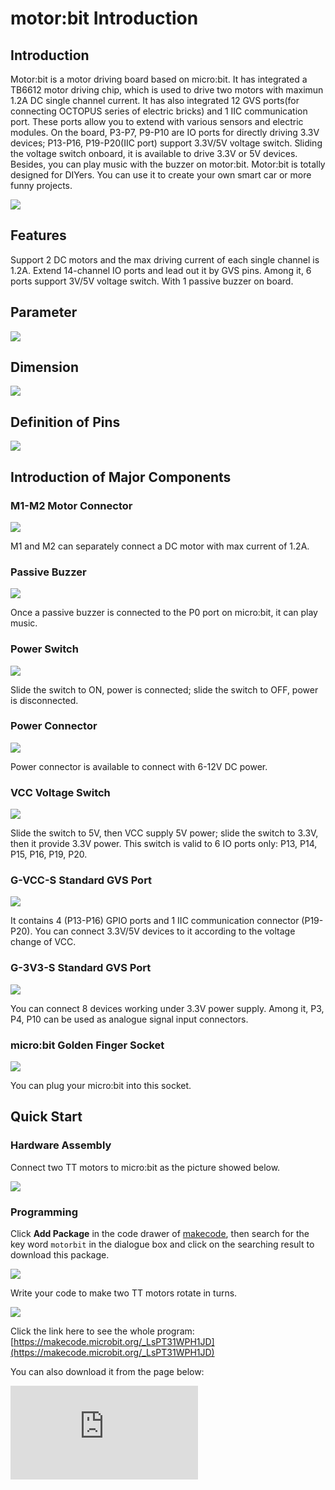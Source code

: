 ﻿# motor:bit Introduction

## Introduction


Motor:bit is a motor driving board based on micro:bit. It has integrated a TB6612 motor driving chip, which is used to drive two motors with maximun 1.2A DC single channel current. It has also integrated 12 GVS ports(for connecting OCTOPUS series of electric bricks) and 1 IIC communication port. These ports allow you to extend with various sensors and electric modules. On the board, P3-P7, P9-P10 are IO ports for directly driving 3.3V devices; P13-P16, P19-P20(IIC port) support 3.3V/5V voltage switch. Sliding the voltage switch onboard, it is available to drive 3.3V or 5V devices. Besides, you can play music with the buzzer on motor:bit. Motor:bit is totally designed for DIYers. You can use it to create your own smart car or more funny projects.

![](https://wiki-media-ef.oss-cn-hongkong.aliyuncs.com/i18n/en/docusaurus-plugin-content-docs/current/microbit/microbit-smart-car/microbit-motorbit-smart-car-kit/images/6zRKrvw.jpg)


## Features

 Support 2 DC motors and the max driving current of each single channel is 1.2A.
 Extend 14-channel IO ports and lead out it by GVS pins. Among it, 6 ports support 3V/5V voltage switch.
 With 1 passive buzzer on board.


## Parameter


![](https://wiki-media-ef.oss-cn-hongkong.aliyuncs.com/i18n/en/docusaurus-plugin-content-docs/current/microbit/microbit-smart-car/microbit-motorbit-smart-car-kit/images/CbRqh12.png)


## Dimension

![](https://wiki-media-ef.oss-cn-hongkong.aliyuncs.com/i18n/en/docusaurus-plugin-content-docs/current/microbit/microbit-smart-car/microbit-motorbit-smart-car-kit/images/zXGYS2h.jpg)


## Definition of Pins

![](https://wiki-media-ef.oss-cn-hongkong.aliyuncs.com/i18n/en/docusaurus-plugin-content-docs/current/microbit/microbit-smart-car/microbit-motorbit-smart-car-kit/images/yiJJzHK.jpg)


## Introduction of Major Components


### M1-M2 Motor Connector

![](https://wiki-media-ef.oss-cn-hongkong.aliyuncs.com/i18n/en/docusaurus-plugin-content-docs/current/microbit/microbit-smart-car/microbit-motorbit-smart-car-kit/images/29nn8kR.jpg)

M1 and M2 can separately connect a DC motor with max current of 1.2A.

### Passive Buzzer

![](https://wiki-media-ef.oss-cn-hongkong.aliyuncs.com/i18n/en/docusaurus-plugin-content-docs/current/microbit/microbit-smart-car/microbit-motorbit-smart-car-kit/images/eFXaJlg.jpg)

Once a passive buzzer is connected to the P0 port on micro:bit, it can play music.

### Power Switch

![](https://wiki-media-ef.oss-cn-hongkong.aliyuncs.com/i18n/en/docusaurus-plugin-content-docs/current/microbit/microbit-smart-car/microbit-motorbit-smart-car-kit/images/mq8NFg4.jpg)

Slide the switch to ON, power is connected; slide the switch to OFF, power is disconnected.

### Power Connector

![](https://wiki-media-ef.oss-cn-hongkong.aliyuncs.com/i18n/en/docusaurus-plugin-content-docs/current/microbit/microbit-smart-car/microbit-motorbit-smart-car-kit/images/NDzflbB.jpg)

Power connector is available to connect with 6-12V DC power.

### VCC Voltage Switch

![](https://wiki-media-ef.oss-cn-hongkong.aliyuncs.com/i18n/en/docusaurus-plugin-content-docs/current/microbit/microbit-smart-car/microbit-motorbit-smart-car-kit/images/vpxh1nD.jpg)

Slide the switch to 5V, then VCC supply 5V power; slide the switch to 3.3V, then it provide 3.3V power. This switch is valid to 6 IO ports only: P13, P14, P15, P16, P19, P20.

### G-VCC-S Standard GVS Port

![](https://wiki-media-ef.oss-cn-hongkong.aliyuncs.com/i18n/en/docusaurus-plugin-content-docs/current/microbit/microbit-smart-car/microbit-motorbit-smart-car-kit/images/4cqVab2.jpg)

It contains 4 (P13-P16) GPIO ports and 1 IIC communication connector (P19-P20). You can connect 3.3V/5V devices to it according to the voltage change of VCC.

### G-3V3-S Standard GVS Port

![](https://wiki-media-ef.oss-cn-hongkong.aliyuncs.com/i18n/en/docusaurus-plugin-content-docs/current/microbit/microbit-smart-car/microbit-motorbit-smart-car-kit/images/xjDkR8E.jpg)

You can connect 8 devices working under 3.3V power supply. Among it, P3, P4, P10 can be used as analogue signal input connectors.

### micro:bit Golden Finger Socket

![](https://wiki-media-ef.oss-cn-hongkong.aliyuncs.com/i18n/en/docusaurus-plugin-content-docs/current/microbit/microbit-smart-car/microbit-motorbit-smart-car-kit/images/CemM8y5.jpg)

You can plug your micro:bit into this socket.


## Quick Start


### Hardware Assembly

Connect two TT motors to micro:bit as the picture showed below.

![](https://wiki-media-ef.oss-cn-hongkong.aliyuncs.com/i18n/en/docusaurus-plugin-content-docs/current/microbit/microbit-smart-car/microbit-motorbit-smart-car-kit/images/5ayGCgd.png)

### Programming

Click **Add Package** in the code drawer of [makecode](https://makecode.microbit.org/), then search for the key word `motorbit` in the dialogue box and click on the searching result to download this package.

![](https://wiki-media-ef.oss-cn-hongkong.aliyuncs.com/i18n/en/docusaurus-plugin-content-docs/current/microbit/microbit-smart-car/microbit-motorbit-smart-car-kit/images/CDV9ODY.png)

Write your code to make two TT motors rotate in turns.

![](https://wiki-media-ef.oss-cn-hongkong.aliyuncs.com/i18n/en/docusaurus-plugin-content-docs/current/microbit/microbit-smart-car/microbit-motorbit-smart-car-kit/images/2klOChu.png)

Click the link here to see the whole program: [https://makecode.microbit.org/_LsPT31WPH1JD](https://makecode.microbit.org/_LsPT31WPH1JD)

You can also download it from the page below:


<div
    style={{
        position: 'relative',
        paddingBottom: '60%',
        overflow: 'hidden',
    }}
>
    <iframe
        src="https://makecode.microbit.org/_LsPT31WPH1JD"
        frameborder="0"
        sandbox="allow-popups allow-forms allow-scripts allow-same-origin"
        style={{
            position: 'absolute',
            width: '100%',
            height: '100%',
        }}
    />
</div>


## FAQ
